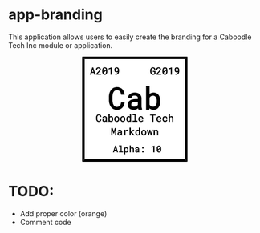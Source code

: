 # app-branding
This application allows users to easily create the branding for a Caboodle Tech Inc module or application.

<p align="center">
    <img src="https://github.com/caboodle-tech/app-branding/blob/master/badge.png">
</p>

# TODO:
- Add proper color (orange)
- Comment code
